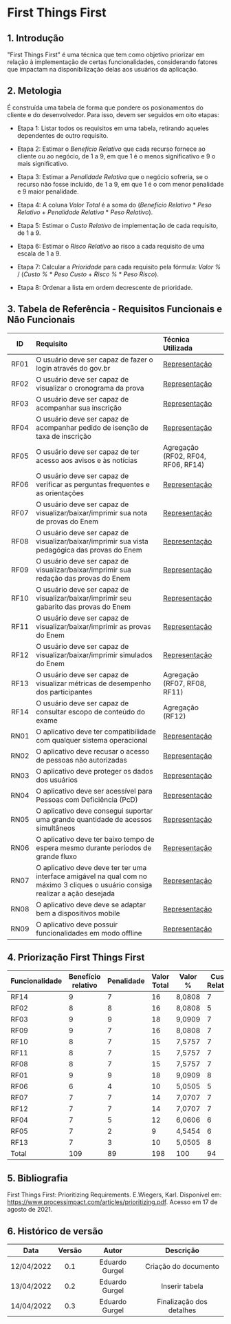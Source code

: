 # First Things First

## 1. Introdução
"First Things First" é uma técnica que tem como objetivo priorizar em relação à implementação de certas funcionalidades, considerando fatores que impactam na disponibilização delas aos usuários da aplicação.

## 2. Metologia
É construída uma tabela de forma que pondere os posionamentos do cliente e do desenvolvedor. Para isso, devem ser seguidos em oito etapas:

- Etapa 1: Listar todos os requisitos em uma tabela, retirando aqueles dependentes de outro requisito.

- Etapa 2: Estimar o _Benefício Relativo_ que cada recurso fornece ao cliente ou ao negócio, de 1 a 9, em que 1 é o menos significativo e 9 o mais significativo.

- Etapa 3: Estimar a _Penalidade Relativa_ que o negócio sofreria, se o recurso não fosse incluído, de 1 a 9, em que 1 é o com menor penalidade e 9 maior penalidade.

- Etapa 4: A coluna _Valor Total_ é a soma do (_Benefício Relativo_ * _Peso Relativo_ + _Penalidade Relativa_ * _Peso Relativo_).

- Etapa 5: Estimar o _Custo Relativo_ de implementação de cada requisito, de 1 a 9.

- Etapa 6: Estimar o _Risco Relativo_ ao risco a cada requisito de uma escala de 1 a 9.

- Etapa 7: Calcular a _Prioridade_ para cada requisito pela fórmula: _Valor %_ / (_Custo %_ * _Peso Custo_ + _Risco %_ * _Peso Risco_). 

- Etapa 8: Ordenar a lista em ordem decrescente de prioridade.


## 3. Tabela de Referência - Requisitos Funcionais e Não Funcionais
| ID | Requisito | Técnica Utilizada |
| :-: | :- | :- |
| RF01 | O usuário deve ser capaz de fazer o login através do gov.br | [Representação](../modelagem/nfrframework.md) |
| RF02 | O usuário deve ser capaz de visualizar o cronograma da prova | [Representação](../modelagem/nfrframework.md) |
| RF03 | O usuário deve ser capaz de acompanhar sua inscrição | [Representação](../modelagem/nfrframework.md) |
| RF04 | O usuário deve ser capaz de acompanhar pedido de isenção de taxa de inscrição | [Representação](../modelagem/nfrframework.md) |
| RF05 | O usuário deve ser capaz de ter acesso aos avisos e às notícias | Agregação (RF02, RF04, RF06, RF14) |
| RF06 | O usuário deve ser capaz de verificar as perguntas frequentes e as orientações | [Representação](../modelagem/nfrframework.md) |
| RF07 | O usuário deve ser capaz de visualizar/baixar/imprimir sua nota de provas do Enem | [Representação](../modelagem/nfrframework.md) |
| RF08 | O usuário deve ser capaz de visualizar/baixar/imprimir sua vista pedagógica das provas do Enem | [Representação](../modelagem/nfrframework.md) |
| RF09 | O usuário deve ser capaz de visualizar/baixar/imprimir sua redação das provas do Enem | [Representação](../modelagem/nfrframework.md) |
| RF10 | O usuário deve ser capaz de visualizar/baixar/imprimir seu gabarito das provas do Enem | [Representação](../modelagem/nfrframework.md) |
| RF11 | O usuário deve ser capaz de visualizar/baixar/imprimir as provas do Enem | [Representação](../modelagem/nfrframework.md) |
| RF12 | O usuário deve ser capaz de visualizar/baixar/imprimir simulados do Enem | [Representação](../modelagem/nfrframework.md) |
| RF13 | O usuário deve ser capaz de visualizar métricas de desempenho dos participantes | Agregação (RF07, RF08, RF11) |
| RF14 | O usuário deve ser capaz de consultar escopo de conteúdo do exame | Agregação (RF12) |
| RN01 | O aplicativo deve ter compatibilidade com qualquer sistema operacional | [Representação](../modelagem/nfrframework.md) |
| RN02 | O aplicativo deve recusar o acesso de pessoas não autorizadas | [Representação](../modelagem/nfrframework.md) |
| RN03 | O aplicativo deve proteger os dados dos usuários | [Representação](../modelagem/nfrframework.md) |
| RN04 | O aplicativo deve ser acessível para Pessoas com Deficiência (PcD) | [Representação](../modelagem/nfrframework.md) |
| RN05 | O aplicativo deve consegui suportar uma grande quantidade de acessos simultâneos | [Representação](../modelagem/nfrframework.md) |
| RN06 | O aplicativo deve ter baixo tempo de espera mesmo durante períodos de grande fluxo | [Representação](../modelagem/nfrframework.md) |
| RN07 | O aplicativo deve deve ter ter uma interface amigável na qual com no máximo 3 cliques o usuário consiga realizar a ação desejada | [Representação](../modelagem/nfrframework.md) |
| RN08 | O aplicativo deve deve se adaptar bem a dispositivos mobile | [Representação](../modelagem/nfrframework.md) |
| RN09 | O aplicativo deve possuir funcionalidades em modo offline | [Representação](../modelagem/nfrframework.md) |

## 4. Priorização First Things First
| Funcionalidade | Benefício relativo | Penalidade | Valor Total | Valor % | Custo Relativo | Custo % | Risco relativo | Risco % | Prioridade |
| -------------- | ------------------ | ---------- | ----------- | ------- | -------------- | ------- | -------------- | ------- | ---------- |
| RF14 |9|7|16|8,0808|7|7,4468|4|4,1237|0,6983|
| RF02 |8|8|16|8,0808|5|5,3191|7|7,2164|0,6446|
| RF03 |9|9|18|9,0909|7|7,4468|7|7,2164|0,6199|
| RF09 |9|7|16|8,0808|7|7,4468|7|7,2165|0,5510|
| RF10 |8|7|15|7,5757|7|7,4468|7|7,2165|0,5166|
| RF11 |8|7|15|7,5757|7|7,4468|7|7,2165|0,5166|
| RF08 |8|7|15|7,5757|7|7,4468|7|7,2165|0,5166|
| RF01 |9|9|18|9,0909|8|8,5106|9|9,2784|0,5110|
| RF06 |6|4|10|5,0505|5|5,3191|5|5,1546|0,4822|
| RF07|7|7|14|7,0707|7|7,4468|7|7,2165|0,4822|
| RF12 |7|7|14|7,0707|7|7,4468|7|7,216|0,4822|
| RF04 |7|5|12|6,0606|6|6,3829|8|8,2474|0,4142|
| RF05 |7|2|9|4,5454|6|6,3829|6|6,1856|0,3616|
| RF13 |7|3|10|5,0505|8|8,5106|9|9,2784|0,2839|
| Total |109|89|198|100|94|100|97|100|7,0814|
  

## 5. Bibliografia
First Things First: Prioritizing Requirements. E.Wiegers, Karl. Disponível em: https://www.processimpact.com/articles/prioritizing.pdf. Acesso em 17 de agosto de 2021.

## 6. Histórico de versão
| Data | Versão | Autor | Descrição |
| :-: | :-: | :-: | :-: |
| 12/04/2022 | 0.1 | Eduardo Gurgel | Criação do documento |
| 13/04/2022 | 0.2 | Eduardo Gurgel | Inserir tabela |
| 14/04/2022 | 0.3 | Eduardo Gurgel | Finalização dos detalhes |
